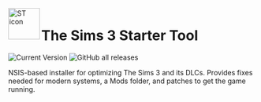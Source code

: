 <img align="left" width="64" height="64" src="https://github.com/user-attachments/assets/f7a0c6c2-6551-45c5-9b6e-698d5f31d76c" alt="ST icon">

<h1>The Sims 3 Starter Tool</h1> 

![Current Version](https://img.shields.io/github/v/release/swiffyjk/ts3-starter-tool?label=current%20version) ![GitHub all releases](https://img.shields.io/github/downloads/swiffyjk/ts3-starter-tool/total?label=total%20downloads)

NSIS-based installer for optimizing The Sims 3 and its DLCs. Provides fixes needed for modern systems, a Mods folder, and patches to get the game running.
